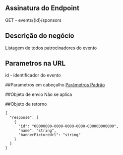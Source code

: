 ## Assinatura do Endpoint

GET - events/{id}/sponsors

## Descrição do negócio
Listagem de todos patrocinadores do evento

## Parametros na URL
id - identificador do evento

##Parametros em cabeçalho
[Parâmetros Padrão](/API-\(Endpoints\)/Parâmetros-Padrão)

##Objeto de envio
Não se aplica

##Objeto de retorno

```
{
  "response": [
    {
      "id": "00000000-0000-0000-0000-000000000000",
      "name": "string",
      "bannerPictureUrl": "string"
    }
  ]
}
```